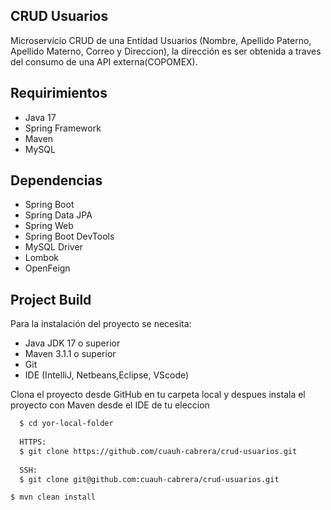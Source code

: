## CRUD Usuarios
Microservicio CRUD de una Entidad Usuarios (Nombre, Apellido Paterno, Apellido Materno, Correo y Direccion), la dirección es ser obtenida a traves del consumo de una API externa(COPOMEX). 


## Requirimientos

* Java 17
* Spring Framework
* Maven
* MySQL

## Dependencias
* Spring Boot
* Spring Data JPA
* Spring Web
* Spring Boot DevTools
* MySQL Driver
* Lombok
* OpenFeign

## Project Build
Para la instalación del proyecto se necesita:

*	Java JDK 17 o superior
*	Maven 3.1.1 o superior
*	Git
* IDE (IntelliJ, Netbeans,Eclipse, VScode)

Clona el proyecto desde GitHub en tu carpeta local y despues instala el proyecto con Maven desde el IDE de tu eleccion

```sh
  $ cd yor-local-folder
  
  HTTPS:
  $ git clone https://github.com/cuauh-cabrera/crud-usuarios.git
  
  SSH:
  $ git clone git@github.com:cuauh-cabrera/crud-usuarios.git
```

	$ mvn clean install

